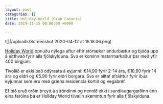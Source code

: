 ```yaml
---
layout: post
categories: []
title: Holiday World (Gran Canaria)
date: 2019-11-15 00:00:00 +0000

---
```

![](/uploads/Screenshot 2020-04-12 at 19.18.06.png)

[Holiday World](https://www.holidayworldmaspalomas.com/) opnuðu nýlega aftur eftir stórtækar endurbætur og bjóða upp á eitthvað fyrir alla fjölskylduna. Svo er kominn matarmarkaður þar með yfir 400 birgjum.

Tívolíið er ekki það ódýrasta á eyjunni: €14,90 fyrir 2-14 ára, €10,90 fyrir 14 ára og eldri og €5.90 fyrir eldri borgara. Svo er alltaf afsláttur fyrir íbúa eyjunnar sem eru með græna residencia kortið og vegabréf.

Ef þið eruð orðin þreytt á ströndinni og nennið ekki í sundlaugargarðinn enn eina ferðina þá er Holiday World tilvalin skemmtun fyrir alla fjölskylduna.